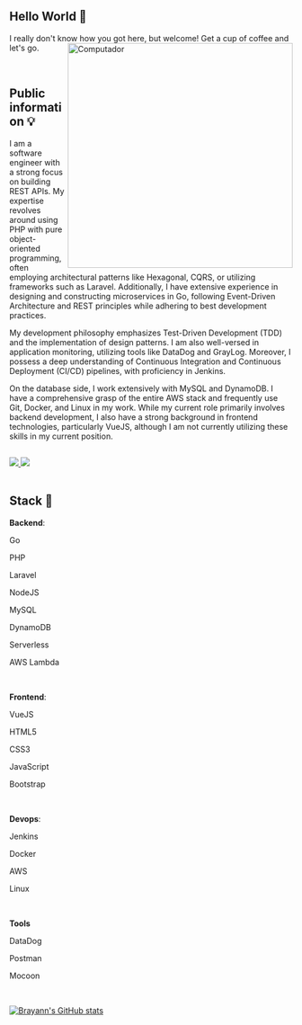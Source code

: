 ## Hello World 👋

I really don't know how you got here, but welcome! Get a cup of coffee and let's go.
<img src="https://raw.githubusercontent.com/MicaelliMedeiros/micaellimedeiros/master/image/computer-illustration.png" min-width="400px" max-width="400px" width="400px" align="right" alt="Computador">


<br/>

## Public information 💡

I am a software engineer with a strong focus on building REST APIs. My expertise revolves around using PHP with pure object-oriented programming, often employing architectural patterns like Hexagonal, CQRS, or utilizing frameworks such as Laravel. Additionally, I have extensive experience in designing and constructing microservices in Go, following Event-Driven Architecture and REST principles while adhering to best development practices.

My development philosophy emphasizes Test-Driven Development (TDD) and the implementation of design patterns. I am also well-versed in application monitoring, utilizing tools like DataDog and GrayLog. Moreover, I possess a deep understanding of Continuous Integration and Continuous Deployment (CI/CD) pipelines, with proficiency in Jenkins.

On the database side, I work extensively with MySQL and DynamoDB. I have a comprehensive grasp of the entire AWS stack and frequently use Git, Docker, and Linux in my work. While my current role primarily involves backend development, I also have a strong background in frontend technologies, particularly VueJS, although I am not currently utilizing these skills in my current position.
<br/>

##
<div>
    <a target='_blank' href="https://www.linkedin.com/in/brayann-w-f-barbosa-017198126/">
        <img src="https://img.shields.io/badge/LinkedIn-0077B5?style=for-the-badge&logo=linkedin&logoColor=white">
    </a>
    <a href = "mailto:brayann.wheberth@gmail.com">
        <img src="https://img.shields.io/badge/Gmail-D14836?style=for-the-badge&logo=gmail&logoColor=white" target="_blank">
    </a>
</div>

<br/>

## Stack 📖

**Backend**:
<div>
    <p>Go</p>
    <p>PHP</p>
    <p>Laravel</p>
    <p>NodeJS</p>
    <p>MySQL</p>
    <p>DynamoDB</p>
    <p>Serverless</p>
    <p>AWS Lambda</p>
</div>
<br/>

**Frontend**: 
<div>
    <p>VueJS</p>
    <p>HTML5</p>
    <p>CSS3</p>
    <p>JavaScript</p>
    <p>Bootstrap</p>
</div>
<br/>

**Devops**: 
<div>
    <p>Jenkins</p>
    <p>Docker</p>
    <p>AWS</p>
    <p>Linux</p>
</div>
<br/>

**Tools**
<div>
    <p>DataDog</p>
    <p>Postman</p>
    <p>Mocoon</p>
</div>

<br/>

[![Brayann's GitHub stats](https://github-readme-stats.vercel.app/api?username=Bbarbosa7)](https://github.com/anuraghazra/github-readme-stats)

